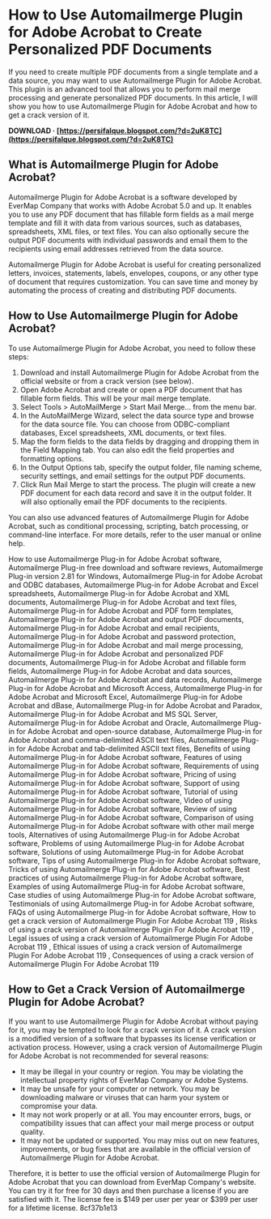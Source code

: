 # How to Use Automailmerge Plugin for Adobe Acrobat to Create Personalized PDF Documents
  
If you need to create multiple PDF documents from a single template and a data source, you may want to use Automailmerge Plugin for Adobe Acrobat. This plugin is an advanced tool that allows you to perform mail merge processing and generate personalized PDF documents. In this article, I will show you how to use Automailmerge Plugin for Adobe Acrobat and how to get a crack version of it.
 
**DOWNLOAD · [https://persifalque.blogspot.com/?d=2uK8TC](https://persifalque.blogspot.com/?d=2uK8TC)**


  
## What is Automailmerge Plugin for Adobe Acrobat?
  
Automailmerge Plugin for Adobe Acrobat is a software developed by EverMap Company that works with Adobe Acrobat 5.0 and up. It enables you to use any PDF document that has fillable form fields as a mail merge template and fill it with data from various sources, such as databases, spreadsheets, XML files, or text files. You can also optionally secure the output PDF documents with individual passwords and email them to the recipients using email addresses retrieved from the data source.
  
Automailmerge Plugin for Adobe Acrobat is useful for creating personalized letters, invoices, statements, labels, envelopes, coupons, or any other type of document that requires customization. You can save time and money by automating the process of creating and distributing PDF documents.
  
## How to Use Automailmerge Plugin for Adobe Acrobat?
  
To use Automailmerge Plugin for Adobe Acrobat, you need to follow these steps:
  
1. Download and install Automailmerge Plugin for Adobe Acrobat from the official website or from a crack version (see below).
2. Open Adobe Acrobat and create or open a PDF document that has fillable form fields. This will be your mail merge template.
3. Select Tools > AutoMailMerge > Start Mail Merge... from the menu bar.
4. In the AutoMailMerge Wizard, select the data source type and browse for the data source file. You can choose from ODBC-compliant databases, Excel spreadsheets, XML documents, or text files.
5. Map the form fields to the data fields by dragging and dropping them in the Field Mapping tab. You can also edit the field properties and formatting options.
6. In the Output Options tab, specify the output folder, file naming scheme, security settings, and email settings for the output PDF documents.
7. Click Run Mail Merge to start the process. The plugin will create a new PDF document for each data record and save it in the output folder. It will also optionally email the PDF documents to the recipients.

You can also use advanced features of Automailmerge Plugin for Adobe Acrobat, such as conditional processing, scripting, batch processing, or command-line interface. For more details, refer to the user manual or online help.
 
How to use Automailmerge Plug-in for Adobe Acrobat software,  Automailmerge Plug-in free download and software reviews,  Automailmerge Plug-in version 2.81 for Windows,  Automailmerge Plug-in for Adobe Acrobat and ODBC databases,  Automailmerge Plug-in for Adobe Acrobat and Excel spreadsheets,  Automailmerge Plug-in for Adobe Acrobat and XML documents,  Automailmerge Plug-in for Adobe Acrobat and text files,  Automailmerge Plug-in for Adobe Acrobat and PDF form templates,  Automailmerge Plug-in for Adobe Acrobat and output PDF documents,  Automailmerge Plug-in for Adobe Acrobat and email recipients,  Automailmerge Plug-in for Adobe Acrobat and password protection,  Automailmerge Plug-in for Adobe Acrobat and mail merge processing,  Automailmerge Plug-in for Adobe Acrobat and personalized PDF documents,  Automailmerge Plug-in for Adobe Acrobat and fillable form fields,  Automailmerge Plug-in for Adobe Acrobat and data sources,  Automailmerge Plug-in for Adobe Acrobat and data records,  Automailmerge Plug-in for Adobe Acrobat and Microsoft Access,  Automailmerge Plug-in for Adobe Acrobat and Microsoft Excel,  Automailmerge Plug-in for Adobe Acrobat and dBase,  Automailmerge Plug-in for Adobe Acrobat and Paradox,  Automailmerge Plug-in for Adobe Acrobat and MS SQL Server,  Automailmerge Plug-in for Adobe Acrobat and Oracle,  Automailmerge Plug-in for Adobe Acrobat and open-source database,  Automailmerge Plug-in for Adobe Acrobat and comma-delimited ASCII text files,  Automailmerge Plug-in for Adobe Acrobat and tab-delimited ASCII text files,  Benefits of using Automailmerge Plug-in for Adobe Acrobat software,  Features of using Automailmerge Plug-in for Adobe Acrobat software,  Requirements of using Automailmerge Plug-in for Adobe Acrobat software,  Pricing of using Automailmerge Plug-in for Adobe Acrobat software,  Support of using Automailmerge Plug-in for Adobe Acrobat software,  Tutorial of using Automailmerge Plug-in for Adobe Acrobat software,  Video of using Automailmerge Plug-in for Adobe Acrobat software,  Review of using Automailmerge Plug-in for Adobe Acrobat software,  Comparison of using Automailmerge Plug-in for Adobe Acrobat software with other mail merge tools,  Alternatives of using Automailmerge Plug-in for Adobe Acrobat software,  Problems of using Automailmerge Plug-in for Adobe Acrobat software,  Solutions of using Automailmerge Plug-in for Adobe Acrobat software,  Tips of using Automailmerge Plug-in for Adobe Acrobat software,  Tricks of using Automailmerge Plug-in for Adobe Acrobat software,  Best practices of using Automailmerge Plug-in for Adobe Acrobat software,  Examples of using Automailmerge Plug-in for Adobe Acrobat software,  Case studies of using Automailmerge Plug-in for Adobe Acrobat software,  Testimonials of using Automailmerge Plug-in for Adobe Acrobat software,  FAQs of using Automailmerge Plug-in for Adobe Acrobat software,  How to get a crack version of Automailmerge Plugin For Adobe Acrobat 119 ,  Risks of using a crack version of Automailmerge Plugin For Adobe Acrobat 119 ,  Legal issues of using a crack version of Automailmerge Plugin For Adobe Acrobat 119 ,  Ethical issues of using a crack version of Automailmerge Plugin For Adobe Acrobat 119 ,  Consequences of using a crack version of Automailmerge Plugin For Adobe Acrobat 119
  
## How to Get a Crack Version of Automailmerge Plugin for Adobe Acrobat?
  
If you want to use Automailmerge Plugin for Adobe Acrobat without paying for it, you may be tempted to look for a crack version of it. A crack version is a modified version of a software that bypasses its license verification or activation process. However, using a crack version of Automailmerge Plugin for Adobe Acrobat is not recommended for several reasons:

- It may be illegal in your country or region. You may be violating the intellectual property rights of EverMap Company or Adobe Systems.
- It may be unsafe for your computer or network. You may be downloading malware or viruses that can harm your system or compromise your data.
- It may not work properly or at all. You may encounter errors, bugs, or compatibility issues that can affect your mail merge process or output quality.
- It may not be updated or supported. You may miss out on new features, improvements, or bug fixes that are available in the official version of Automailmerge Plugin for Adobe Acrobat.

Therefore, it is better to use the official version of Automailmerge Plugin for Adobe Acrobat that you can download from EverMap Company's website. You can try it for free for 30 days and then purchase a license if you are satisfied with it. The license fee is $149 per user per year or $399 per user for a lifetime license.
 8cf37b1e13
 

